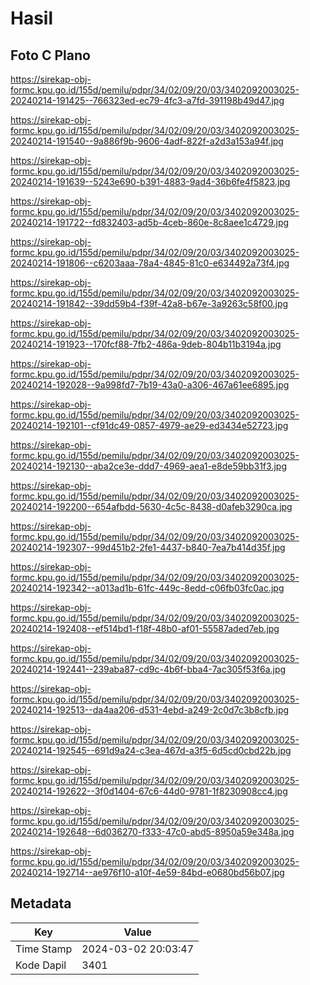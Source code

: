 # Hasil

## Foto C Plano

https://sirekap-obj-formc.kpu.go.id/155d/pemilu/pdpr/34/02/09/20/03/3402092003025-20240214-191425--766323ed-ec79-4fc3-a7fd-391198b49d47.jpg

https://sirekap-obj-formc.kpu.go.id/155d/pemilu/pdpr/34/02/09/20/03/3402092003025-20240214-191540--9a886f9b-9606-4adf-822f-a2d3a153a94f.jpg

https://sirekap-obj-formc.kpu.go.id/155d/pemilu/pdpr/34/02/09/20/03/3402092003025-20240214-191639--5243e690-b391-4883-9ad4-36b6fe4f5823.jpg

https://sirekap-obj-formc.kpu.go.id/155d/pemilu/pdpr/34/02/09/20/03/3402092003025-20240214-191722--fd832403-ad5b-4ceb-860e-8c8aee1c4729.jpg

https://sirekap-obj-formc.kpu.go.id/155d/pemilu/pdpr/34/02/09/20/03/3402092003025-20240214-191806--c6203aaa-78a4-4845-81c0-e634492a73f4.jpg

https://sirekap-obj-formc.kpu.go.id/155d/pemilu/pdpr/34/02/09/20/03/3402092003025-20240214-191842--39dd59b4-f39f-42a8-b67e-3a9263c58f00.jpg

https://sirekap-obj-formc.kpu.go.id/155d/pemilu/pdpr/34/02/09/20/03/3402092003025-20240214-191923--170fcf88-7fb2-486a-9deb-804b11b3194a.jpg

https://sirekap-obj-formc.kpu.go.id/155d/pemilu/pdpr/34/02/09/20/03/3402092003025-20240214-192028--9a998fd7-7b19-43a0-a306-467a61ee6895.jpg

https://sirekap-obj-formc.kpu.go.id/155d/pemilu/pdpr/34/02/09/20/03/3402092003025-20240214-192101--cf91dc49-0857-4979-ae29-ed3434e52723.jpg

https://sirekap-obj-formc.kpu.go.id/155d/pemilu/pdpr/34/02/09/20/03/3402092003025-20240214-192130--aba2ce3e-ddd7-4969-aea1-e8de59bb31f3.jpg

https://sirekap-obj-formc.kpu.go.id/155d/pemilu/pdpr/34/02/09/20/03/3402092003025-20240214-192200--654afbdd-5630-4c5c-8438-d0afeb3290ca.jpg

https://sirekap-obj-formc.kpu.go.id/155d/pemilu/pdpr/34/02/09/20/03/3402092003025-20240214-192307--99d451b2-2fe1-4437-b840-7ea7b414d35f.jpg

https://sirekap-obj-formc.kpu.go.id/155d/pemilu/pdpr/34/02/09/20/03/3402092003025-20240214-192342--a013ad1b-61fc-449c-8edd-c06fb03fc0ac.jpg

https://sirekap-obj-formc.kpu.go.id/155d/pemilu/pdpr/34/02/09/20/03/3402092003025-20240214-192408--ef514bd1-f18f-48b0-af01-55587aded7eb.jpg

https://sirekap-obj-formc.kpu.go.id/155d/pemilu/pdpr/34/02/09/20/03/3402092003025-20240214-192441--239aba87-cd9c-4b6f-bba4-7ac305f53f6a.jpg

https://sirekap-obj-formc.kpu.go.id/155d/pemilu/pdpr/34/02/09/20/03/3402092003025-20240214-192513--da4aa206-d531-4ebd-a249-2c0d7c3b8cfb.jpg

https://sirekap-obj-formc.kpu.go.id/155d/pemilu/pdpr/34/02/09/20/03/3402092003025-20240214-192545--691d9a24-c3ea-467d-a3f5-6d5cd0cbd22b.jpg

https://sirekap-obj-formc.kpu.go.id/155d/pemilu/pdpr/34/02/09/20/03/3402092003025-20240214-192622--3f0d1404-67c6-44d0-9781-1f8230908cc4.jpg

https://sirekap-obj-formc.kpu.go.id/155d/pemilu/pdpr/34/02/09/20/03/3402092003025-20240214-192648--6d036270-f333-47c0-abd5-8950a59e348a.jpg

https://sirekap-obj-formc.kpu.go.id/155d/pemilu/pdpr/34/02/09/20/03/3402092003025-20240214-192714--ae976f10-a10f-4e59-84bd-e0680bd56b07.jpg


## Metadata

| Key        | Value               |
| ---------- | ------------------- |
| Time Stamp | 2024-03-02 20:03:47 |
| Kode Dapil | 3401                |



